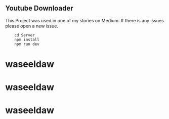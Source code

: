 ## Youtube Downloader

This Project was used in one of my stories on Medium. If there is any issues please open a new issue.

```
    cd Server
    npm install
    npm run dev 
```
# waseeldaw
# waseeldaw
# waseeldaw
